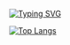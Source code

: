[![Typing SVG](https://readme-typing-svg.herokuapp.com?font=Fira+Code&pause=1000&color=F6F700&random=false&width=435&lines=Eduarda+Saibert+Coding+Space)](https://git.io/typing-svg)


[![Top Langs](https://github-readme-stats.vercel.app/api/top-langs/?username=edsaibert&show_icons=true&theme=synthwave)](https://github.com/anuraghazra/github-readme-stats)

  
